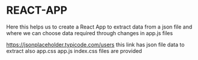# REACT-APP
Here this helps us to create a React App to extract data from a json file and where we can choose data required through changes in app.js files

https://jsonplaceholder.typicode.com/users 
this link has json file data to extract
also 
app.css
app.js
index.css 
files are provided
